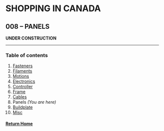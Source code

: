 # **SHOPPING IN CANADA**
 
## **008 – PANELS**

**UNDER CONSTRUCTION** 

---
### **Table of contents**
1. [Fasteners](001FastenersCAD.md)  
2. [Filaments](002FilamentsCAD.md)  
3. [Motions](003MotionsCAD.md)  
4. [Electronics](004ElectronicsCAD.md)
5. [Controller](005ControllerCAD.md)  
6. [Frame](006FrameCAD.md)  
7. [Cables](007CablesCAD.md)  
8. Panels *(You are here)*  
9. [Buildplate](009BuildplateCAD.md)  
10. [Misc](010MiscCAD.md)

#### [Return Home](../README.md)
